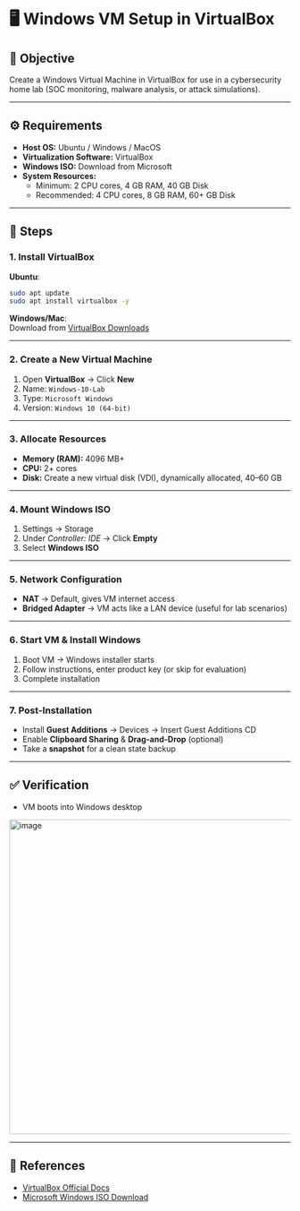 # 🖥️ Windows VM Setup in VirtualBox 

## 📌 Objective
Create a Windows Virtual Machine in VirtualBox for use in a cybersecurity home lab (SOC monitoring, malware analysis, or attack simulations).

---

## ⚙️ Requirements
- **Host OS:** Ubuntu / Windows / MacOS  
- **Virtualization Software:** VirtualBox  
- **Windows ISO:** Download from Microsoft  
- **System Resources:**  
  - Minimum: 2 CPU cores, 4 GB RAM, 40 GB Disk  
  - Recommended: 4 CPU cores, 8 GB RAM, 60+ GB Disk  

---

## 🚀 Steps

### 1. Install VirtualBox
**Ubuntu**:
```bash
sudo apt update
sudo apt install virtualbox -y
```

**Windows/Mac**:  
Download from [VirtualBox Downloads](https://www.virtualbox.org/wiki/Downloads)

---

### 2. Create a New Virtual Machine
1. Open **VirtualBox** → Click **New**  
2. Name: `Windows-10-Lab`  
3. Type: `Microsoft Windows`  
4. Version: `Windows 10 (64-bit)`

---

### 3. Allocate Resources
- **Memory (RAM):** 4096 MB+  
- **CPU:** 2+ cores  
- **Disk:** Create a new virtual disk (VDI), dynamically allocated, 40–60 GB  

---

### 4. Mount Windows ISO
1. Settings → Storage  
2. Under *Controller: IDE* → Click **Empty**  
3. Select **Windows ISO**  

---

### 5. Network Configuration
- **NAT** → Default, gives VM internet access  
- **Bridged Adapter** → VM acts like a LAN device (useful for lab scenarios)  

---

### 6. Start VM & Install Windows
1. Boot VM → Windows installer starts  
2. Follow instructions, enter product key (or skip for evaluation)  
3. Complete installation  

---

### 7. Post-Installation
- Install **Guest Additions** → Devices → Insert Guest Additions CD  
- Enable **Clipboard Sharing** & **Drag-and-Drop** (optional)  
- Take a **snapshot** for a clean state backup  

---

## ✅ Verification
- VM boots into Windows desktop
<img width="905" height="562" alt="image" src="https://github.com/user-attachments/assets/e3d33420-2e96-4738-85e8-c1742e63e182" />

---

## 🔗 References
- [VirtualBox Official Docs](https://www.virtualbox.org/manual/UserManual.html)  
- [Microsoft Windows ISO Download](https://www.microsoft.com/software-download/)
